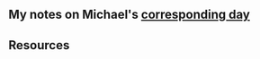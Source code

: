 ## My notes on Michael's [corresponding day](https://www.90daysofdevops.com/2022/day83/)


## Resources

